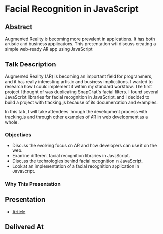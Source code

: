 # Facial Recognition in JavaScript

## Abstract

Augmented Reality is becoming more prevalent in applications. It has both artistic and business applications. This presentation will discuss creating a simple web-ready AR app using JavaScript. 

## Talk Description

Augmented Reality (AR) is becoming an important field for programmers, and it has really interesting artistic and business implications. I wanted to research how I could implement it within my standard workflow. The first project I thought of was duplicating SnapChat's facial filters. I found several JavaScript libraries for facial recognition in JavaScript, and I decided to build a project with tracking.js because of its documentation and examples.

In this talk, I will take attendees through the development process with tracking.js and through other examples of AR in web development as a whole.

### Objectives

* Discuss the evolving focus on AR and how developers can use it on the web.
* Examine different facial recognition libraries in JavaScript.
* Discuss the technologies behind facial recognition in JavaScript.
* Look at an implementation of a facial recognition application in JavaScript.

### Why This Presentation

## Presentation

* [Article](https://dev.to/aspittel/facial-recognition-in-javascript-using-trackingjs-3l7)

## Delivered At
